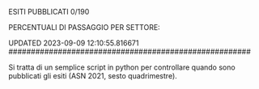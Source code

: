 ESITI PUBBLICATI 0/190 

PERCENTUALI DI PASSAGGIO PER SETTORE:

UPDATED 2023-09-09 12:10:55.816671
###################################################### 

Si tratta di un semplice script in python per controllare quando sono pubblicati gli esiti (ASN 2021, sesto quadrimestre).

